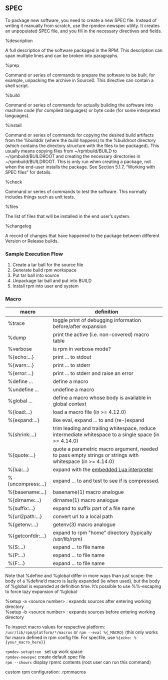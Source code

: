 
## SPEC ##

To package new software, you need to create a new SPEC file. Instead of writing it manually from scratch, use the rpmdev-newspec utility. It creates an unpopulated SPEC file, and you fill in the necessary directives and fields.

%description

A full description of the software packaged in the RPM. This description can span multiple lines and can be broken into paragraphs.

%prep

Command or series of commands to prepare the software to be built, for example, unpacking the archive in Source0. This directive can contain a shell script.

%build

Command or series of commands for actually building the software into machine code (for compiled languages) or byte code (for some interpreted languages).

%install

Command or series of commands for copying the desired build artifacts from the %builddir (where the build happens) to the %buildroot directory (which contains the directory structure with the files to be packaged). This usually means copying files from ~/rpmbuild/BUILD to ~/rpmbuild/BUILDROOT and creating the necessary directories in ~/rpmbuild/BUILDROOT. This is only run when creating a package, not when the end-user installs the package. See Section 5.1.7, “Working with SPEC files” for details.

%check

Command or series of commands to test the software. This normally includes things such as unit tests.

%files

The list of files that will be installed in the end user’s system.

%changelog

A record of changes that have happened to the package between different Version or Release builds.
  

### Sample Execution Flow ### 
1. Create a tar ball for the source file 
2. Generate build rpm workspace 
3. Put tar ball into source 
4. Unpackage tar ball and put into BUILD 
5. Install rpm into user end system 


### Macro ###
   | macro | definition| 
   |-----------|-------------------------|
  |%trace |             toggle print of debugging information before/after expansion|
  |%dump   |           print the active (i.e. non-covered) macro table|
  |%verbose |           is rpm in verbose mode?|
  |%{echo:...}    |     print ... to stdout|
  |%{warn:...}     |    print ... to stderr|
 | %{error:...}    |    print ... to stderr and raise an error|
  |%define ...       |  define a macro|
  |%undefine ...     |  undefine a macro|
  |%global ...        | define a macro whose body is available in global context|
  |%{load:...}       |  load a macro file (in >= 4.12.0)|
  |%{expand:...}     | like eval, expand ... to <body> and (re-)expand <body>|
  |%{shrink:...}     |  trim leading and trailing whitespace, reduce intermediate whitespace to a single space (in >= 4.14.0)|
  |%{quote:...}      |  quote a parametric macro argument, needed to pass empty strings or strings with whitespace (in >= 4.14.0)|
  |%{lua:...}          |expand with the [embedded Lua interpreter](lua.html)|
  |%{uncompress:...}  | expand ... to <file> and test to see if <file> is compressed. | 
 | %{basename:...}    | basename(1) macro analogue|
  |%{dirname:...}      |dirname(1) macro analogue|
  |%{suffix:...}      | expand to suffix part of a file name|
  |%{url2path:...}     |convert url to a local path|
  |%{getenv:...}       |getenv(3) macro analogue|
  |%{getconfdir:...}   |expand to rpm "home" directory (typically /usr/lib/rpm)|
  |%{S:...}            |expand ... to <source> file name|
  |%{P:...}          |  expand ... to <patch> file name|
  |%{F:...}           | expand ... to <file> file name|


Note that %define and %global differ in more ways than just scope: the body of a %define’d macro is lazily expanded (ie when used), but the body of %global is expanded at definition time. It’s possible to use %%-escaping to force lazy expansion of %global

%setup -a \<source number> : expands sources after entering working directory   
%setup -b \<source number> : expands sources before entering working directory   

To inspect macro values for respective platform: ``` /usr/lib/rpm/platform/*/macros ```  or ``` rpm --eval %{_MACRO} ``` (this only works for macro defined in rpm config file. For specfile, use ``` %{echo: %{your_macro_here}} ```   
 
 
```rpmdev-setuptree ``` set up work space    
```rpmdev-newspec``` create default spec file     
```rpm --showrc``` display rpmrc contents     (root user can run this command)

custom rpm configuration: .rpmmacros 

